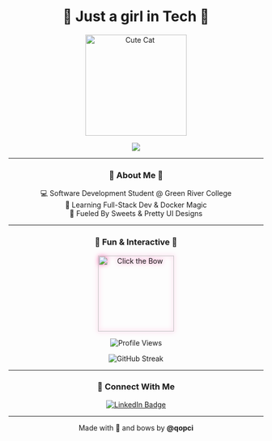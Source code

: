 <h1 align="center">🎀 Just a girl in Tech 🎀</h1>

<p align="center">
  <img src="https://media.giphy.com/media/JIX9t2j0ZTN9S/giphy.gif" alt="Cute Cat" width="200" />
</p>

<p align="center">
  <img src="https://readme-typing-svg.herokuapp.com?font=Fira+Code&weight=500&size=22&pause=1000&center=true&vCenter=true&color=FFB6C1&width=435&lines=Hi+I'm+qopci.;Software+Development+Girly.;Music+Addict.;Frontend+%2B+Backend." />
</p>

<hr>

<h3 align="center">🌸 About Me 🎀</h3>

<p align="center">
  💻 Software Development Student @ Green River College <br>
  🌱 Learning Full-Stack Dev & Docker Magic <br>
  🍰 Fueled By Sweets & Pretty UI Designs
</p>

<hr>

<h3 align="center">🎀 Fun & Interactive 🎀</h3>

<p align="center">
  <a href="https://neal.fun/cursor-infinity/" target="_blank" title="Play a fun game!">
    <img 
      src="https://media.giphy.com/media/l0MYyDA3rN4Q3KZTy/giphy.gif" 
      alt="Click the Bow" 
      width="150" 
      style="cursor:pointer; filter: drop-shadow(0 0 5px #ff69b4);" 
    />
  </a>
</p>

<p align="center">
  <img src="https://komarev.com/ghpvc/?username=qopci&style=flat-square&color=ff69b4" alt="Profile Views" />
</p>

<p align="center">
  <img src="https://github-readme-streak-stats.herokuapp.com/?user=qopci&theme=pink-green" alt="GitHub Streak" />
</p>

<hr>

<h3 align="center">💼 Connect With Me</h3>

<p align="center">
  <a href="https://www.linkedin.com/in/qopci/" target="_blank">
    <img src="https://img.shields.io/badge/LinkedIn-Profile-0077B5?style=for-the-badge&logo=linkedin&logoColor=white" alt="LinkedIn Badge"/>
  </a>
</p>

<hr>

<p align="center">
  Made with 💖 and bows by <strong>@qopci</strong>
</p>
